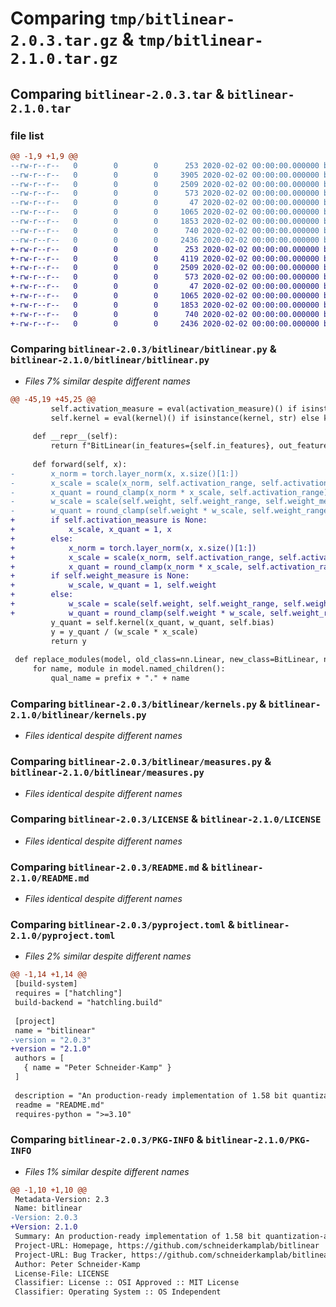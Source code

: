 # Comparing `tmp/bitlinear-2.0.3.tar.gz` & `tmp/bitlinear-2.1.0.tar.gz`

## Comparing `bitlinear-2.0.3.tar` & `bitlinear-2.1.0.tar`

### file list

```diff
@@ -1,9 +1,9 @@
--rw-r--r--   0        0        0      253 2020-02-02 00:00:00.000000 bitlinear-2.0.3/bitlinear/__init__.py
--rw-r--r--   0        0        0     3905 2020-02-02 00:00:00.000000 bitlinear-2.0.3/bitlinear/bitlinear.py
--rw-r--r--   0        0        0     2509 2020-02-02 00:00:00.000000 bitlinear-2.0.3/bitlinear/kernels.py
--rw-r--r--   0        0        0      573 2020-02-02 00:00:00.000000 bitlinear-2.0.3/bitlinear/measures.py
--rw-r--r--   0        0        0       47 2020-02-02 00:00:00.000000 bitlinear-2.0.3/.gitignore
--rw-r--r--   0        0        0     1065 2020-02-02 00:00:00.000000 bitlinear-2.0.3/LICENSE
--rw-r--r--   0        0        0     1853 2020-02-02 00:00:00.000000 bitlinear-2.0.3/README.md
--rw-r--r--   0        0        0      740 2020-02-02 00:00:00.000000 bitlinear-2.0.3/pyproject.toml
--rw-r--r--   0        0        0     2436 2020-02-02 00:00:00.000000 bitlinear-2.0.3/PKG-INFO
+-rw-r--r--   0        0        0      253 2020-02-02 00:00:00.000000 bitlinear-2.1.0/bitlinear/__init__.py
+-rw-r--r--   0        0        0     4119 2020-02-02 00:00:00.000000 bitlinear-2.1.0/bitlinear/bitlinear.py
+-rw-r--r--   0        0        0     2509 2020-02-02 00:00:00.000000 bitlinear-2.1.0/bitlinear/kernels.py
+-rw-r--r--   0        0        0      573 2020-02-02 00:00:00.000000 bitlinear-2.1.0/bitlinear/measures.py
+-rw-r--r--   0        0        0       47 2020-02-02 00:00:00.000000 bitlinear-2.1.0/.gitignore
+-rw-r--r--   0        0        0     1065 2020-02-02 00:00:00.000000 bitlinear-2.1.0/LICENSE
+-rw-r--r--   0        0        0     1853 2020-02-02 00:00:00.000000 bitlinear-2.1.0/README.md
+-rw-r--r--   0        0        0      740 2020-02-02 00:00:00.000000 bitlinear-2.1.0/pyproject.toml
+-rw-r--r--   0        0        0     2436 2020-02-02 00:00:00.000000 bitlinear-2.1.0/PKG-INFO
```

### Comparing `bitlinear-2.0.3/bitlinear/bitlinear.py` & `bitlinear-2.1.0/bitlinear/bitlinear.py`

 * *Files 7% similar despite different names*

```diff
@@ -45,19 +45,25 @@
         self.activation_measure = eval(activation_measure)() if isinstance(activation_measure, str) else activation_measure
         self.kernel = eval(kernel)() if isinstance(kernel, str) else kernel
 
     def __repr__(self):
         return f"BitLinear(in_features={self.in_features}, out_features={self.out_features}, bias={self.bias is not None}, eps={self.eps}, weight_range={self.weight_range}, weight_measure={self.weight_measure}, activation_range={self.activation_range}, activation_measure={self.activation_measure}, kernel={self.kernel})"
 
     def forward(self, x):
-        x_norm = torch.layer_norm(x, x.size()[1:])
-        x_scale = scale(x_norm, self.activation_range, self.activation_measure, True, self.eps)
-        x_quant = round_clamp(x_norm * x_scale, self.activation_range)
-        w_scale = scale(self.weight, self.weight_range, self.weight_measure, False, self.eps)
-        w_quant = round_clamp(self.weight * w_scale, self.weight_range)
+        if self.activation_measure is None:
+            x_scale, x_quant = 1, x
+        else:
+            x_norm = torch.layer_norm(x, x.size()[1:])
+            x_scale = scale(x_norm, self.activation_range, self.activation_measure, True, self.eps)
+            x_quant = round_clamp(x_norm * x_scale, self.activation_range)
+        if self.weight_measure is None:
+            w_scale, w_quant = 1, self.weight
+        else:
+            w_scale = scale(self.weight, self.weight_range, self.weight_measure, False, self.eps)
+            w_quant = round_clamp(self.weight * w_scale, self.weight_range)
         y_quant = self.kernel(x_quant, w_quant, self.bias)
         y = y_quant / (w_scale * x_scale)
         return y
 
 def replace_modules(model, old_class=nn.Linear, new_class=BitLinear, new_class_kwargs={}, match_name="", prefix=""):
     for name, module in model.named_children():
         qual_name = prefix + "." + name
```

### Comparing `bitlinear-2.0.3/bitlinear/kernels.py` & `bitlinear-2.1.0/bitlinear/kernels.py`

 * *Files identical despite different names*

### Comparing `bitlinear-2.0.3/bitlinear/measures.py` & `bitlinear-2.1.0/bitlinear/measures.py`

 * *Files identical despite different names*

### Comparing `bitlinear-2.0.3/LICENSE` & `bitlinear-2.1.0/LICENSE`

 * *Files identical despite different names*

### Comparing `bitlinear-2.0.3/README.md` & `bitlinear-2.1.0/README.md`

 * *Files identical despite different names*

### Comparing `bitlinear-2.0.3/pyproject.toml` & `bitlinear-2.1.0/pyproject.toml`

 * *Files 2% similar despite different names*

```diff
@@ -1,14 +1,14 @@
 [build-system]
 requires = ["hatchling"]
 build-backend = "hatchling.build"
 
 [project]
 name = "bitlinear"
-version = "2.0.3"
+version = "2.1.0"
 authors = [
   { name = "Peter Schneider-Kamp" }
 ]
 
 description = "An production-ready implementation of 1.58 bit quantization-aware training and inference."
 readme = "README.md"
 requires-python = ">=3.10"
```

### Comparing `bitlinear-2.0.3/PKG-INFO` & `bitlinear-2.1.0/PKG-INFO`

 * *Files 1% similar despite different names*

```diff
@@ -1,10 +1,10 @@
 Metadata-Version: 2.3
 Name: bitlinear
-Version: 2.0.3
+Version: 2.1.0
 Summary: An production-ready implementation of 1.58 bit quantization-aware training and inference.
 Project-URL: Homepage, https://github.com/schneiderkamplab/bitlinear
 Project-URL: Bug Tracker, https://github.com/schneiderkamplab/bitlinear/issues
 Author: Peter Schneider-Kamp
 License-File: LICENSE
 Classifier: License :: OSI Approved :: MIT License
 Classifier: Operating System :: OS Independent
```

